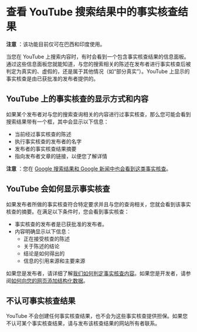 # 查看 YouTube 搜索结果中的事实核查结果

**注意** ：该功能目前仅可在巴西和印度使用。

当您在 YouTube 上搜索内容时，有时会看到一个包含事实核查结果的信息面板。通过这些信息面板您就能知道，与您的搜索相关的陈述在发布者进行事实核查后被判定为真实的、虚假的，还是属于其他情况（如“部分真实”）。YouTube 上显示的事实核查是由已获批准的发布者提供的。

## YouTube 上的事实核查的显示方式和内容

如果某个发布者对与您的搜索查询相关的内容进行过事实核查，那么您可能会看到搜索结果带有一个框，其中会显示以下信息：

* 当前经过事实核查的陈述
* 执行事实核查的发布者的名字
* 发布者的事实核查结果摘要
* 指向发布者文章的链接，以便您了解详情

**注意** ：您在 [Google 搜索结果和 Google 新闻中也会看到这类事实核查](https://support.google.com/youtube/answer/websearch/answer/7315336?hl=zh-CN)。

## YouTube 会如何显示事实核查

如果发布者所做的事实核查符合特定要求并且与您的查询相关，您就会看到该事实核查的摘要。在满足以下条件时，您会看到事实核查：

* 事实核查的发布者是已获批准的发布者。
* 内容明确显示以下信息：
  * 正在接受核查的陈述
  * 关于陈述的结论
  * 结论是如何得出的
  * 信息的引用来源和主要来源

如果您是发布者，请详细了解[我们如何判定事实核查内容](https://support.google.com/news/publisher-center/answer/4582731#fact-checking)。如果您是开发者，请参阅[如何向您的网页添加结构化数据](https://developers.google.com/search/docs/data-types/factcheck)。

## 不认可事实核查结果

YouTube 不会创建任何事实核查结果，也不会为这些事实核查提供担保。如果您不认可某个事实核查结果，请与发布该核查结果的网站所有者联系。